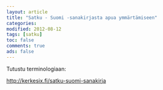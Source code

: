 ```yaml
--- 
layout: article 
title: "Satku - Suomi -sanakirjasta apua ymmärtämiseen" 
categories: 
modified: 2012-08-12 
tags: [satku]
toc: false 
comments: true 
ads: false 
--- 
```


Tutustu terminologiaan:

<http://kerkesix.fi/satku-suomi-sanakirja>

